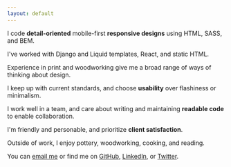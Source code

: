 ```yaml
---
layout: default
---
```


I code **detail-oriented** mobile-first **responsive designs** using HTML, SASS, and BEM.

I've worked with Django and Liquid templates, React, and static HTML.

Experience in print and woodworking give me a broad range of ways of thinking about design.

I keep up with current standards, and choose **usability** over flashiness or minimalism.

I work well in a team, and care about writing and maintaining **readable code** to enable  collaboration.

I'm friendly and personable, and prioritize **client satisfaction**.

Outside of work, I enjoy pottery, woodworking, cooking, and reading.

You can
[email me](mailto:nmorduch@gmail.com)
or find me on
[GitHub](https://github.com/nmorduch/),
[LinkedIn](http://www.linkedin.com/pub/naomi-morduch-toubman/75/202/260/), or
[Twitter](https://twitter.com/nmorduch).
